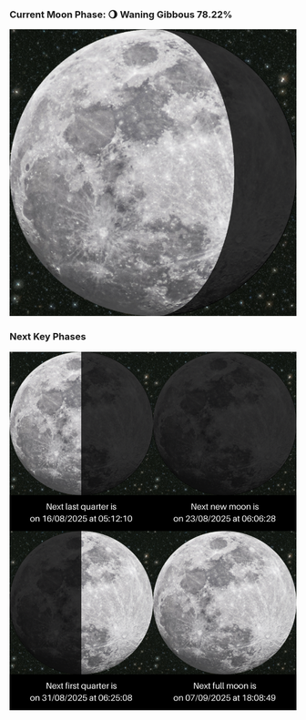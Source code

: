 ### Current Moon Phase: 🌖 Waning Gibbous 78.22%
![Moon Phase](moonphase.png)
### Next Key Phases
![Gallery](gallery.png)